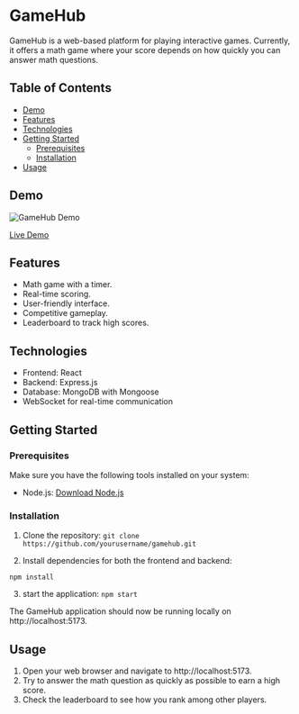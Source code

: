# GameHub

GameHub is a web-based platform for playing interactive games. Currently, it offers a math game where your score depends on how quickly you can answer math questions.

## Table of Contents

- [Demo](#demo)
- [Features](#features)
- [Technologies](#technologies)
- [Getting Started](#getting-started)
  - [Prerequisites](#prerequisites)
  - [Installation](#installation)
- [Usage](#usage)


## Demo

![GameHub Demo](demo.gif)

[Live Demo](https://your-live-demo-url.com)

## Features

- Math game with a timer.
- Real-time scoring.
- User-friendly interface.
- Competitive gameplay.
- Leaderboard to track high scores.

## Technologies

- Frontend: React
- Backend: Express.js
- Database: MongoDB with Mongoose
- WebSocket for real-time communication

## Getting Started

### Prerequisites

Make sure you have the following tools installed on your system:

- Node.js: [Download Node.js](https://nodejs.org/)

### Installation

1. Clone the repository:
```git clone https://github.com/yourusername/gamehub.git```

2. Install dependencies for both the frontend and backend:
```
npm install
```
3. start the application:
```npm start```

The GameHub application should now be running locally on http://localhost:5173.

## Usage
1. Open your web browser and navigate to http://localhost:5173.
2. Try to answer the math question as quickly as possible to earn a high score.
3. Check the leaderboard to see how you rank among other players.

